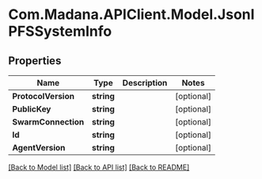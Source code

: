 
# Com.Madana.APIClient.Model.JsonIPFSSystemInfo

## Properties

Name | Type | Description | Notes
------------ | ------------- | ------------- | -------------
**ProtocolVersion** | **string** |  | [optional] 
**PublicKey** | **string** |  | [optional] 
**SwarmConnection** | **string** |  | [optional] 
**Id** | **string** |  | [optional] 
**AgentVersion** | **string** |  | [optional] 

[[Back to Model list]](../README.md#documentation-for-models)
[[Back to API list]](../README.md#documentation-for-api-endpoints)
[[Back to README]](../README.md)

